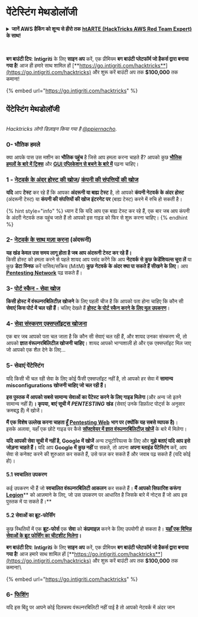 # पेंटेस्टिंग मेथडोलॉजी

<details>

<summary><strong>जानें AWS हैकिंग को शून्य से हीरो तक</strong> <a href="https://training.hacktricks.xyz/courses/arte"><strong>htARTE (HackTricks AWS Red Team Expert)</strong></a><strong> के साथ!</strong></summary>

HackTricks का समर्थन करने के अन्य तरीके:

* यदि आप अपनी कंपनी का विज्ञापन HackTricks में देखना चाहते हैं या HackTricks को PDF में डाउनलोड करना चाहते हैं तो [**सब्सक्रिप्शन प्लान्स**](https://github.com/sponsors/carlospolop) देखें!
* [**आधिकारिक PEASS और HackTricks स्वैग**](https://peass.creator-spring.com) प्राप्त करें
* हमारा संग्रह [**The PEASS Family**](https://opensea.io/collection/the-peass-family) खोजें, हमारा विशेष [**NFTs**](https://opensea.io/collection/the-peass-family) संग्रह
* **हमारे साथ जुड़ें** 💬 [**डिस्कॉर्ड समूह**](https://discord.gg/hRep4RUj7f) या [**टेलीग्राम समूह**](https://t.me/peass) में शामिल हों या हमें ट्विटर पर **फॉलो** करें 🐦 [**@hacktricks_live**](https://twitter.com/hacktricks_live)**.**
* **हैकिंग ट्रिक्स साझा करें, HackTricks** (https://github.com/carlospolop/hacktricks) और [**HackTricks Cloud**](https://github.com/carlospolop/hacktricks-cloud) github repos में PRs सबमिट करके।

</details>

<figure><img src="../.gitbook/assets/i3.png" alt=""><figcaption></figcaption></figure>

\
**बग बाउंटी टिप**: **Intigriti** के लिए **साइन अप** करें, एक प्रीमियम **बग बाउंटी प्लेटफॉर्म जो हैकर्स द्वारा बनाया गया है**! आज ही हमारे साथ शामिल हों [**https://go.intigriti.com/hacktricks**](https://go.intigriti.com/hacktricks) और शुरू करें बाउंटी अप तक **$100,000** तक कमाना!

{% embed url="https://go.intigriti.com/hacktricks" %}

## पेंटेस्टिंग मेथडोलॉजी

<figure><img src="../.gitbook/assets/HACKTRICKS-logo.svg" alt=""><figcaption></figcaption></figure>

_Hacktricks लोगो डिज़ाइन किया गया है_ [_@ppiernacho_](https://www.instagram.com/ppieranacho/)_._

### 0- भौतिक हमले

क्या आपके पास उस मशीन का **भौतिक पहुंच** है जिसे आप हमला करना चाहते हैं? आपको कुछ [**भौतिक हमलों के बारे में ट्रिक्स**](../physical-attacks/physical-attacks.md) और [**GUI एप्लिकेशन से बचने के बारे में**](../physical-attacks/escaping-from-gui-applications/) पढ़ना चाहिए।

### 1 - [नेटवर्क के अंदर होस्ट की खोज](pentesting-network/#discovering-hosts)/ [कंपनी की संपत्तियों की खोज](external-recon-methodology/)

**यदि** आप **टेस्ट** कर रहे हैं कि आपका **अंदरूनी या बाह्य टेस्ट** है, तो आपको **कंपनी नेटवर्क के अंदर होस्ट** (अंदरूनी टेस्ट) या **कंपनी की संपत्तियों की खोज इंटरनेट पर** (बाह्य टेस्ट) करने में रुचि हो सकती है।

{% hint style="info" %}
ध्यान दें कि यदि आप एक बाह्य टेस्ट कर रहे हैं, एक बार जब आप कंपनी के अंदरी नेटवर्क तक पहुंच जाते हैं तो आपको इस गाइड को फिर से शुरू करना चाहिए।
{% endhint %}

### **2-** [**नेटवर्क के साथ मज़ा करना**](pentesting-network/) **(अंदरूनी)**

**यह खंड केवल उस समय लागू होता है जब आप अंदरूनी टेस्ट कर रहे हैं।**\
किसी होस्ट को हमला करने से पहले शायद आप पसंद करेंगे कि आप **नेटवर्क से कुछ क्रेडेंशियल्स चुरा लें** या कुछ **डेटा स्निफ** करें पासिव/सक्रिय (MitM) **कुछ नेटवर्क के अंदर क्या पा सकते हैं सीखने के लिए**। आप [**Pentesting Network**](pentesting-network/#sniffing) पढ़ सकते हैं।

### 3- [पोर्ट स्कैन - सेवा खोज](pentesting-network/#scanning-hosts)

**किसी होस्ट में वंरूल्नरबिलिटीज़ खोजने** के लिए पहली चीज है कि आपको पता होना चाहिए कि कौन सी **सेवाएं किस पोर्ट में चल रही हैं**। चलिए देखते हैं [**होस्ट के पोर्ट स्कैन करने के लिए मूल उपकरण**](pentesting-network/#scanning-hosts)।

### **4-** [सेवा संस्करण एक्सप्लॉइट्स खोजना](search-exploits.md)

एक बार जब आपको पता चल जाता है कि कौन सी सेवाएं चल रही हैं, और शायद उनका संस्करण भी, तो आपको **ज्ञात वंरूल्नरबिलिटीज़ खोजनी चाहिए**। शायद आपको भाग्यशाली हो और एक एक्सप्लॉइट मिल जाए जो आपको एक शैल देने के लिए...

### **5-** सेवाएं पेंटेस्टिंग

यदि किसी भी चल रही सेवा के लिए कोई फैंसी एक्सप्लॉइट नहीं है, तो आपको हर सेवा में **सामान्य misconfigurations खोजनी चाहिए जो चल रही हैं।**

**इस पुस्तक में आपको सबसे सामान्य सेवाओं का पेंटेस्ट करने के लिए गाइड मिलेगा** (और अन्य जो इतने सामान्य नहीं हैं)**। कृपया, बाएं सूची में** _**PENTESTING**_ **खंड** (सेवाएं उनके डिफ़ॉल्ट पोर्ट्स के अनुसार क्रमबद्ध हैं) में खोजें।

**मैं एक विशेष उल्लेख करना चाहता हूँ** [**Pentesting Web**](../network-services-pentesting/pentesting-web/) **भाग पर (क्योंकि यह सबसे व्यापक है)**।\
इसके अलावा, यहाँ एक छोटे गाइड पर कैसे [**सॉफ़्टवेयर में ज्ञात वंरूल्नरबिलिटीज़ खोजें**](search-exploits.md) के बारे में मिलेगा।

**यदि आपकी सेवा सूची में नहीं है, Google में खोजें** अन्य ट्यूटोरियल्स के लिए और **मुझे बताएं यदि आप इसे जोड़ना चाहते हैं।** यदि आप **Google में कुछ नहीं** पा सकते, तो अपना **अपना ब्लाइंड पेंटेस्टिंग** करें, आप सेवा से कनेक्ट करने की शुरुआत कर सकते हैं, उसे फज़ कर सकते हैं और जवाब पढ़ सकते हैं (यदि कोई हो)।

#### 5.1 स्वचालित उपकरण

कई उपकरण भी हैं जो **स्वचालित वंरूल्नरबिलिटी आकलन** कर सकते हैं। **मैं आपको सिफारिश करूंगा** [**Legion**](https://github.com/carlospolop/legion)** को आज़माने के लिए, जो उस उपकरण पर आधारित है जिसके बारे में नोट्स हैं जो आप इस पुस्तक में पा सकते हैं।**

#### **5.2 सेवाओं का ब्रूट-फोर्सिंग**

कुछ स्थितियों में एक **ब्रूट-फोर्स** एक **सेवा** को **कंप्रमाइज़** करने के लिए उपयोगी हो सकता है। [**यहाँ एक विभिन्न सेवाओं के ब्रूट फोर्सिंग का चीटशीट मिलेगा**](brute-force.md)**।**

<img src="../.gitbook/assets/i3.png" alt="" data-size="original">\
**बग बाउंटी टिप**: **Intigriti** के लिए **साइन अप** करें, एक प्रीमियम **बग बाउंटी प्लेटफॉर्म जो हैकर्स द्वारा बनाया गया है**! आज हमारे साथ शामिल हों [**https://go.intigriti.com/hacktricks**](https://go.intigriti.com/hacktricks) और शुरू करें बाउंटी अप तक **$100,000** तक कमाना!\\

{% embed url="https://go.intigriti.com/hacktricks" %}

### 6- [फिशिंग](phishing-methodology/)

यदि इस बिंदु पर आपने कोई दिलचस्प वंरूल्नरबिलिटी नहीं पाई है तो आपको नेटवर्क में अंदर जान
